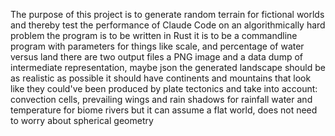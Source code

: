 The purpose of this project is to generate random terrain for fictional worlds
and thereby test the performance of Claude Code on an algorithmically hard problem
the program is to be written in Rust
it is to be a commandline program with parameters for things like scale, and percentage of water versus land
there are two output files
a PNG image
and a data dump of intermediate representation, maybe json
the generated landscape should be as realistic as possible
it should have continents and mountains that look like they could've been produced by plate tectonics
and take into account:
convection cells, prevailing wings and rain shadows for rainfall
water and temperature for biome
rivers
but it can assume a flat world, does not need to worry about spherical geometry
